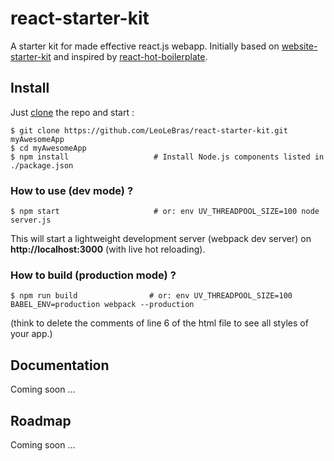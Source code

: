 # react-starter-kit
A starter kit for made effective react.js webapp. Initially based on
[website-starter-kit](https://github.com/LeoLeBras/website-starter-kit.git) and
inspired by [react-hot-boilerplate](https://github.com/gaearon/react-hot-boilerplate.git).

## Install

Just [clone](github-windows://openRepo/https://github.com/LeoLeBras/react-starter-kit.git) the repo
and start :

```shell
$ git clone https://github.com/LeoLeBras/react-starter-kit.git myAwesomeApp
$ cd myAwesomeApp
$ npm install                   # Install Node.js components listed in ./package.json
```

### How to use (dev mode) ?

```shell
$ npm start                     # or: env UV_THREADPOOL_SIZE=100 node server.js
```

This will start a lightweight development server (webpack dev server) on **http://localhost:3000** (with live hot reloading).

### How to build (production mode) ?

```shell
$ npm run build                # or: env UV_THREADPOOL_SIZE=100 BABEL_ENV=production webpack --production
```
(think to delete the comments of line 6 of the html file to see all styles of your app.)

## Documentation
Coming soon ...

## Roadmap
Coming soon ...
